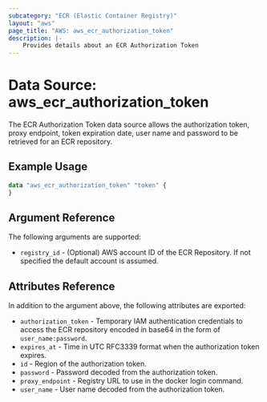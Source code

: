 ```yaml
---
subcategory: "ECR (Elastic Container Registry)"
layout: "aws"
page_title: "AWS: aws_ecr_authorization_token"
description: |-
    Provides details about an ECR Authorization Token
---
```


# Data Source: aws_ecr_authorization_token

The ECR Authorization Token data source allows the authorization token, proxy endpoint, token expiration date, user name and password to be retrieved for an ECR repository.

## Example Usage

```terraform
data "aws_ecr_authorization_token" "token" {
}
```

## Argument Reference

The following arguments are supported:

* `registry_id` - (Optional) AWS account ID of the ECR Repository. If not specified the default account is assumed.

## Attributes Reference

In addition to the argument above, the following attributes are exported:

* `authorization_token` - Temporary IAM authentication credentials to access the ECR repository encoded in base64 in the form of `user_name:password`.
* `expires_at` - Time in UTC RFC3339 format when the authorization token expires.
* `id` - Region of the authorization token.
* `password` - Password decoded from the authorization token.
* `proxy_endpoint` - Registry URL to use in the docker login command.
* `user_name` - User name decoded from the authorization token.
